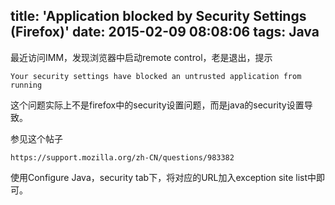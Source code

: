 title: 'Application blocked by Security Settings (Firefox)'
date: 2015-02-09 08:08:06
tags: Java
---

最近访问IMM，发现浏览器中启动remote control，老是退出，提示

```
Your security settings have blocked an untrusted application from running
```

这个问题实际上不是firefox中的security设置问题，而是java的security设置导致。

参见这个帖子

```
https://support.mozilla.org/zh-CN/questions/983382
```

使用Configure Java，security tab下，将对应的URL加入exception site list中即可。                                   
